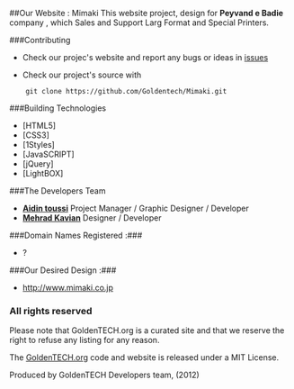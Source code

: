 ##Our Website : Mimaki
This website project, design for **Peyvand e Badie** company , which Sales and Support Larg Format and Special Printers.


###Contributing

* Check our projec's website and report any bugs or ideas in [issues](https://github.com/Goldentech/Mimaki/issues)

* Check our project's source with
```
    git clone https://github.com/Goldentech/Mimaki.git
```


###Building Technologies
* [HTML5]
* [CSS3]
* [1Styles]
* [JavaSCRIPT]
* [jQuery]
* [LightBOX]


###The Developers Team
* [**Aidin toussi**](http://github.com/Aidin-toussi) Project Manager / Graphic Designer / Developer
* [**Mehrad Kavian**](https://github.com/MKDesign) Designer / Developer

###Domain Names Registered :###
* ?

###Our Desired Design :###
* http://www.mimaki.co.jp

### All rights reserved ###
Please note that GoldenTECH.org is a curated site and that we reserve the right to refuse any listing for any reason.

The [GoldenTECH.org](http://GoldenTECH.org) code and website is released under a MIT License.

Produced by GoldenTECH Developers team, (2012)
